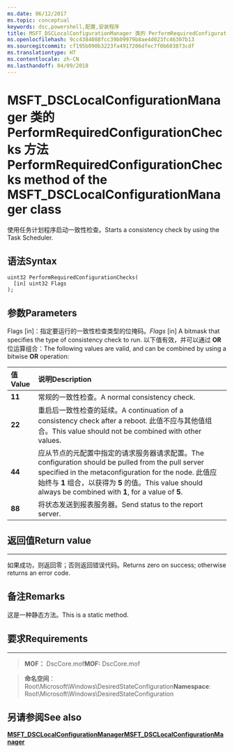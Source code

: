 ```yaml
---
ms.date: 06/12/2017
ms.topic: conceptual
keywords: dsc,powershell,配置,安装程序
title: MSFT_DSCLocalConfigurationManager 类的 PerformRequiredConfigurationChecks 方法
ms.openlocfilehash: 9cc4384088fcc39b09979b8ae4d023fc46307b13
ms.sourcegitcommit: cf195b090b3223fa4917206dfec7f0b603873cdf
ms.translationtype: HT
ms.contentlocale: zh-CN
ms.lasthandoff: 04/09/2018
---
```

# <a name="performrequiredconfigurationchecks-method-of-the-msftdsclocalconfigurationmanager-class"></a><span data-ttu-id="70fb1-103">MSFT_DSCLocalConfigurationManager 类的 PerformRequiredConfigurationChecks 方法</span><span class="sxs-lookup"><span data-stu-id="70fb1-103">PerformRequiredConfigurationChecks method of the MSFT_DSCLocalConfigurationManager class</span></span>

<span data-ttu-id="70fb1-104">使用任务计划程序启动一致性检查。</span><span class="sxs-lookup"><span data-stu-id="70fb1-104">Starts a consistency check by using the Task Scheduler.</span></span>

<a name="syntax"></a><span data-ttu-id="70fb1-105">语法</span><span class="sxs-lookup"><span data-stu-id="70fb1-105">Syntax</span></span>
------

```mof
uint32 PerformRequiredConfigurationChecks(
  [in] uint32 Flags
);
```

<a name="parameters"></a><span data-ttu-id="70fb1-106">参数</span><span class="sxs-lookup"><span data-stu-id="70fb1-106">Parameters</span></span>
----------

<span data-ttu-id="70fb1-107">Flags \[in\]：指定要运行的一致性检查类型的位掩码。</span><span class="sxs-lookup"><span data-stu-id="70fb1-107">*Flags* \[in\] A bitmask that specifies the type of consistency check to run.</span></span> <span data-ttu-id="70fb1-108">以下值有效，并可以通过 **OR** 位运算组合：</span><span class="sxs-lookup"><span data-stu-id="70fb1-108">The following values are valid, and can be combined by using a bitwise **OR** operation:</span></span>

|<span data-ttu-id="70fb1-109">值</span><span class="sxs-lookup"><span data-stu-id="70fb1-109">Value</span></span> |<span data-ttu-id="70fb1-110">说明</span><span class="sxs-lookup"><span data-stu-id="70fb1-110">Description</span></span> |
|:--- |:---|
|<span data-ttu-id="70fb1-111">**1**</span><span class="sxs-lookup"><span data-stu-id="70fb1-111">**1**</span></span> | <span data-ttu-id="70fb1-112">常规的一致性检查。</span><span class="sxs-lookup"><span data-stu-id="70fb1-112">A normal consistency check.</span></span> |
|<span data-ttu-id="70fb1-113">**2**</span><span class="sxs-lookup"><span data-stu-id="70fb1-113">**2**</span></span> | <span data-ttu-id="70fb1-114">重启后一致性检查的延续。</span><span class="sxs-lookup"><span data-stu-id="70fb1-114">A continuation of a consistency check after a reboot.</span></span> <span data-ttu-id="70fb1-115">此值不应与其他值组合。</span><span class="sxs-lookup"><span data-stu-id="70fb1-115">This value should not be combined with other values.</span></span> |
|<span data-ttu-id="70fb1-116">**4**</span><span class="sxs-lookup"><span data-stu-id="70fb1-116">**4**</span></span> | <span data-ttu-id="70fb1-117">应从节点的元配置中指定的请求服务器请求配置。</span><span class="sxs-lookup"><span data-stu-id="70fb1-117">The configuration should be pulled from the pull server specified in the metaconfiguration for the node.</span></span> <span data-ttu-id="70fb1-118">此值应始终与 **1** 组合，以获得为 **5** 的值。</span><span class="sxs-lookup"><span data-stu-id="70fb1-118">This value should always be combined with **1**, for a value of **5**.</span></span> |
|<span data-ttu-id="70fb1-119">**8**</span><span class="sxs-lookup"><span data-stu-id="70fb1-119">**8**</span></span> | <span data-ttu-id="70fb1-120">将状态发送到报表服务器。</span><span class="sxs-lookup"><span data-stu-id="70fb1-120">Send status to the report server.</span></span> |

## <a name="return-value"></a><span data-ttu-id="70fb1-121">返回值</span><span class="sxs-lookup"><span data-stu-id="70fb1-121">Return value</span></span>
------------

<span data-ttu-id="70fb1-122">如果成功，则返回零；否则返回错误代码。</span><span class="sxs-lookup"><span data-stu-id="70fb1-122">Returns zero on success; otherwise returns an error code.</span></span>

## <a name="remarks"></a><span data-ttu-id="70fb1-123">备注</span><span class="sxs-lookup"><span data-stu-id="70fb1-123">Remarks</span></span>

<span data-ttu-id="70fb1-124">这是一种静态方法。</span><span class="sxs-lookup"><span data-stu-id="70fb1-124">This is a static method.</span></span>

## <a name="requirements"></a><span data-ttu-id="70fb1-125">要求</span><span class="sxs-lookup"><span data-stu-id="70fb1-125">Requirements</span></span>
------------
><span data-ttu-id="70fb1-126">**MOF：** DscCore.mof</span><span class="sxs-lookup"><span data-stu-id="70fb1-126">**MOF:** DscCore.mof</span></span>

><span data-ttu-id="70fb1-127">**命名空间**：Root\Microsoft\Windows\DesiredStateConfiguration</span><span class="sxs-lookup"><span data-stu-id="70fb1-127">**Namespace**: Root\Microsoft\Windows\DesiredStateConfiguration</span></span>


## <a name="see-also"></a><span data-ttu-id="70fb1-128">另请参阅</span><span class="sxs-lookup"><span data-stu-id="70fb1-128">See also</span></span>


[<span data-ttu-id="70fb1-129">**MSFT_DSCLocalConfigurationManager**</span><span class="sxs-lookup"><span data-stu-id="70fb1-129">**MSFT_DSCLocalConfigurationManager**</span></span>](msft-dsclocalconfigurationmanager.md)